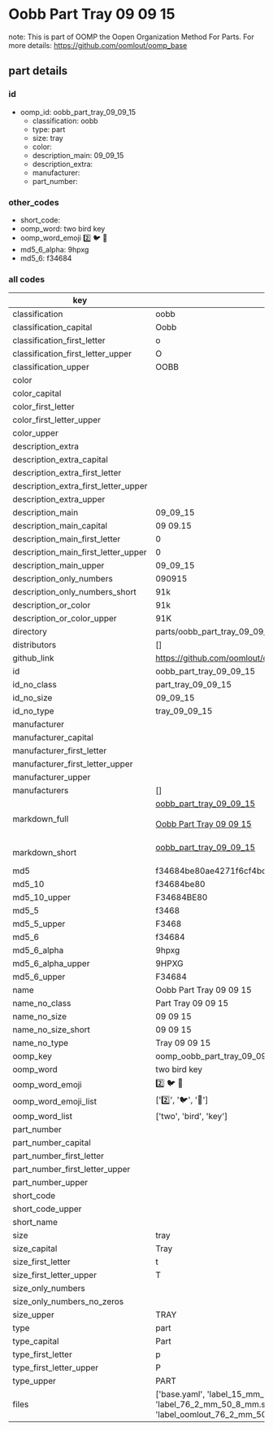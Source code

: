 # Oobb Part Tray 09 09 15  

note: This is part of OOMP the Oopen Organization Method For Parts. For more details: https://github.com/oomlout/oomp_base

##  part details





### id
* oomp_id: oobb_part_tray_09_09_15
  * classification: oobb
  * type: part
  * size: tray
  * color: 
  * description_main: 09_09_15
  * description_extra: 
  * manufacturer: 
  * part_number: 

### other_codes
* short_code: 
* oomp_word: two bird key
* oomp_word_emoji :two: :bird: :key:
* md5_6_alpha: 9hpxg
* md5_6: f34684

### all codes 
| key | value |  
| --- | --- |  
| classification | oobb |  
| classification_capital | Oobb |  
| classification_first_letter | o |  
| classification_first_letter_upper | O |  
| classification_upper | OOBB |  
| color |  |  
| color_capital |  |  
| color_first_letter |  |  
| color_first_letter_upper |  |  
| color_upper |  |  
| description_extra |  |  
| description_extra_capital |  |  
| description_extra_first_letter |  |  
| description_extra_first_letter_upper |  |  
| description_extra_upper |  |  
| description_main | 09_09_15 |  
| description_main_capital | 09 09.15 |  
| description_main_first_letter | 0 |  
| description_main_first_letter_upper | 0 |  
| description_main_upper | 09_09_15 |  
| description_only_numbers | 090915 |  
| description_only_numbers_short | 91k |  
| description_or_color | 91k |  
| description_or_color_upper | 91K |  
| directory | parts/oobb_part_tray_09_09_15 |  
| distributors | [] |  
| github_link | https://github.com/oomlout/oomlout_oomp_part_src/tree/main/parts/oobb_part_tray_09_09_15/working |  
| id | oobb_part_tray_09_09_15 |  
| id_no_class | part_tray_09_09_15 |  
| id_no_size | 09_09_15 |  
| id_no_type | tray_09_09_15 |  
| manufacturer |  |  
| manufacturer_capital |  |  
| manufacturer_first_letter |  |  
| manufacturer_first_letter_upper |  |  
| manufacturer_upper |  |  
| manufacturers | [] |  
| markdown_full | [oobb_part_tray_09_09_15](https://github.com/oomlout/oomlout_oomp_part_src/tree/main/parts/oobb_part_tray_09_09_15/working)<br>[](https://github.com/oomlout/oomlout_oomp_part_src/tree/main/parts/oobb_part_tray_09_09_15/working)<br>[Oobb Part Tray 09 09 15](https://github.com/oomlout/oomlout_oomp_part_src/tree/main/parts/oobb_part_tray_09_09_15/working)<br><br> |  
| markdown_short | [oobb_part_tray_09_09_15](https://github.com/oomlout/oomlout_oomp_part_src/tree/main/parts/oobb_part_tray_09_09_15/working)<br><br> |  
| md5 | f34684be80ae4271f6cf4bc120e4c459 |  
| md5_10 | f34684be80 |  
| md5_10_upper | F34684BE80 |  
| md5_5 | f3468 |  
| md5_5_upper | F3468 |  
| md5_6 | f34684 |  
| md5_6_alpha | 9hpxg |  
| md5_6_alpha_upper | 9HPXG |  
| md5_6_upper | F34684 |  
| name | Oobb Part Tray 09 09 15 |  
| name_no_class | Part Tray 09 09 15 |  
| name_no_size | 09 09 15 |  
| name_no_size_short | 09 09 15 |  
| name_no_type | Tray 09 09 15 |  
| oomp_key | oomp_oobb_part_tray_09_09_15 |  
| oomp_word | two bird key |  
| oomp_word_emoji | :two: :bird: :key: |  
| oomp_word_emoji_list | [':two:', ':bird:', ':key:'] |  
| oomp_word_list | ['two', 'bird', 'key'] |  
| part_number |  |  
| part_number_capital |  |  
| part_number_first_letter |  |  
| part_number_first_letter_upper |  |  
| part_number_upper |  |  
| short_code |  |  
| short_code_upper |  |  
| short_name |  |  
| size | tray |  
| size_capital | Tray |  
| size_first_letter | t |  
| size_first_letter_upper | T |  
| size_only_numbers |  |  
| size_only_numbers_no_zeros |  |  
| size_upper | TRAY |  
| type | part |  
| type_capital | Part |  
| type_first_letter | p |  
| type_first_letter_upper | P |  
| type_upper | PART |  
| files | ['base.yaml', 'label_15_mm_30_mm.pdf', 'label_15_mm_30_mm.svg', 'label_76_2_mm_50_8_mm.pdf', 'label_76_2_mm_50_8_mm.svg', 'label_oomlout_76_2_mm_50_8_mm.pdf', 'label_oomlout_76_2_mm_50_8_mm.svg', 'readme.md', 'working.json', 'working.yaml'] |  
